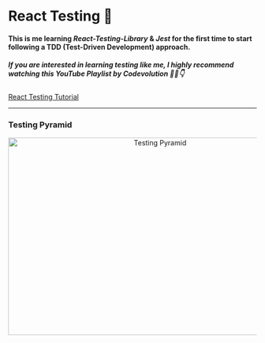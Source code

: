 # React Testing 🧪
#### This is me learning <i>React-Testing-Library</i> &amp; <i>Jest</i> for the first time to start following a TDD (Test-Driven Development) approach.

##### If you are interested in learning testing like me, I highly recommend watching this YouTube Playlist by Codevolution 🍿🎥👇 <br />
<a href="https://youtube.com/playlist?list=PLC3y8-rFHvwirqe1KHFCHJ0RqNuN61SJd">React Testing Tutorial</a>

<hr>

<h3>Testing Pyramid</h3>
<div align="center">
<img 
  src="https://user-images.githubusercontent.com/54215462/198719432-38387df3-a7d2-4d5d-9028-cffa02c49888.png"
  alt="Testing Pyramid"
  width="600px"
  height="400px"
/>
</div>
